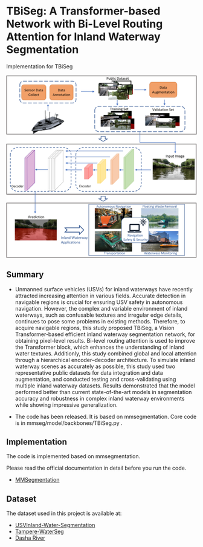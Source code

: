 # TBiSeg: A Transformer-based Network with Bi-Level Routing Attention for Inland Waterway Segmentation

Implementation for TBiSeg

![introduction](./introduction.png)

## Summary

- Unmanned surface vehicles (USVs) for inland waterways have recently attracted increasing attention in various fields. Accurate detection in navigable regions is crucial for ensuring USV safety in autonomous navigation. However, the complex and variable environment of inland waterways, such as confusable textures and irregular edge details, continues to pose some problems in existing methods. Therefore, to acquire navigable regions, this study proposed TBiSeg, a Vision Transformer-based efficient inland waterway segmentation network, for obtaining pixel-level results. Bi-level routing attention is used to improve the Transformer block, which enhances the understanding of inland water textures. Additionly, this study combined global and local attention through a hierarchical encoder–decoder architecture. To simulate inland waterway scenes as accurately as possible, this study used two representative public datasets for data integration and data augmentation, and conducted testing and cross-validating using multiple inland waterway datasets. Results demonstrated that the model performed better than current state-of-the-art models in segmentation accuracy and robustness in complex inland waterway environments while showing impressive generalization.
  
- The code has been released. It is based on mmsegmentation. Core code is in mmseg/model/backbones/TBiSeg.py .
  
## Implementation

The code is implemented based on mmsegmentation.

Please read the official documentation in detail before you run the code.
- [MMSegmentation](https://github.com/open-mmlab/mmsegmentation)

## Dataset

The dataset used in this project is available at:

- [USVInland-Water-Segmentation](https://orca-tech.cn/datasets/USVInland/Waterline)
- [Tampere-WaterSeg](https://etsin.fairdata.fi/dataset/e0c6ef65-6e1e-4739-abe3-0455697df5ab)
- [Dasha River](https://ieee-dataport.org/documents/dasha-river-dataset)
  



